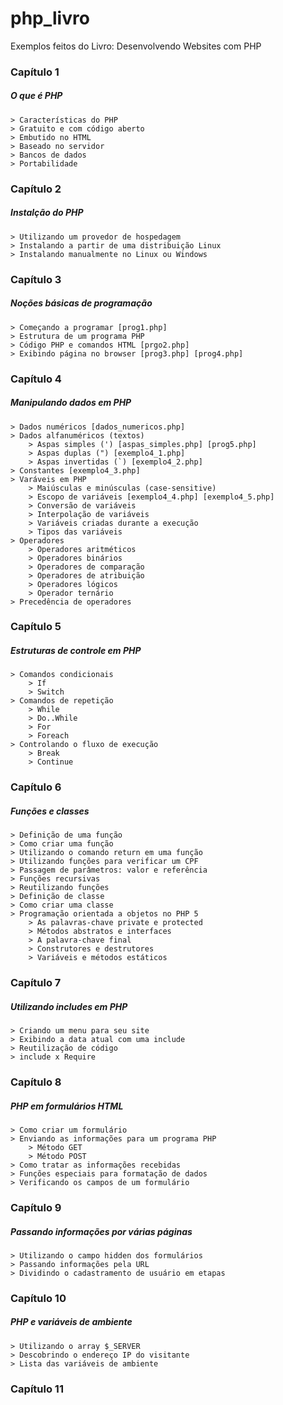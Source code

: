 # php_livro
Exemplos feitos do Livro: Desenvolvendo Websites com PHP

### Capítulo 1
##### O que é PHP
	> Características do PHP
	> Gratuito e com código aberto
	> Embutido no HTML
	> Baseado no servidor
	> Bancos de dados
	> Portabilidade

### Capítulo 2
##### Instalção do PHP
	> Utilizando um provedor de hospedagem
	> Instalando a partir de uma distribuição Linux
	> Instalando manualmente no Linux ou Windows

### Capítulo 3
##### Noções básicas de programação
	> Começando a programar [prog1.php]
	> Estrutura de um programa PHP
	> Código PHP e comandos HTML [prgo2.php]
	> Exibindo página no browser [prog3.php] [prog4.php]

### Capítulo 4
##### Manipulando dados em PHP
	> Dados numéricos [dados_numericos.php]
	> Dados alfanuméricos (textos)
		> Aspas simples (') [aspas_simples.php] [prog5.php]
		> Aspas duplas (") [exemplo4_1.php]
		> Aspas invertidas (`) [exemplo4_2.php]
	> Constantes [exemplo4_3.php]
	> Varáveis em PHP
		> Maiúsculas e minúsculas (case-sensitive)
		> Escopo de variáveis [exemplo4_4.php] [exemplo4_5.php]
		> Conversão de variáveis
		> Interpolação de variáveis
		> Variáveis criadas durante a execução
		> Tipos das variáveis
	> Operadores
		> Operadores aritméticos
		> Operadores binários
		> Operadores de comparação
		> Operadores de atribuição
		> Operadores lógicos
		> Operador ternário
	> Precedência de operadores 

### Capítulo 5
##### Estruturas de controle em PHP
	> Comandos condicionais
		> If
		> Switch
	> Comandos de repetição
		> While
		> Do..While
		> For
		> Foreach
	> Controlando o fluxo de execução
		> Break
		> Continue

### Capítulo 6
##### Funções e classes
	> Definição de uma função
	> Como criar uma função
	> Utilizando o comando return em uma função
	> Utilizando funções para verificar um CPF
	> Passagem de parâmetros: valor e referência
	> Funções recursivas
	> Reutilizando funções
	> Definição de classe
	> Como criar uma classe
	> Programação orientada a objetos no PHP 5
		> As palavras-chave private e protected
		> Métodos abstratos e interfaces
		> A palavra-chave final
		> Construtores e destrutores
		> Variáveis e métodos estáticos

### Capítulo 7
##### Utilizando includes em PHP
	> Criando um menu para seu site
	> Exibindo a data atual com uma include
	> Reutilização de código
	> include x Require	

### Capítulo 8
##### PHP em formulários HTML
	> Como criar um formulário
	> Enviando as informações para um programa PHP
		> Método GET
		> Método POST
	> Como tratar as informações recebidas
	> Funções especiais para formatação de dados
	> Verificando os campos de um formulário

### Capítulo 9
##### Passando informações por várias páginas
	> Utilizando o campo hidden dos formulários
	> Passando informações pela URL
	> Dividindo o cadastramento de usuário em etapas

### Capítulo 10
##### PHP e variáveis de ambiente
	> Utilizando o array $_SERVER
	> Descobrindo o endereço IP do visitante
	> Lista das variáveis de ambiente

### Capítulo 11
##### 

